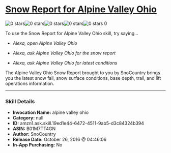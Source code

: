 # [Snow Report for Alpine Valley Ohio](http://alexa.amazon.com/#skills/amzn1.ask.skill.19ed1e44-6472-4511-9ab5-d3c84324b394)
![0 stars](../../images/ic_star_border_black_18dp_1x.png)![0 stars](../../images/ic_star_border_black_18dp_1x.png)![0 stars](../../images/ic_star_border_black_18dp_1x.png)![0 stars](../../images/ic_star_border_black_18dp_1x.png)![0 stars](../../images/ic_star_border_black_18dp_1x.png) 0

To use the Snow Report for Alpine Valley Ohio skill, try saying...

* *Alexa, open Alpine Valley Ohio*

* *Alexa, ask Alpine Valley Ohio for the snow report*

* *Alexa, ask Alpine Valley Ohio for latest conditions*

The Alpine Valley Ohio Snow Report brought to you by SnoCountry brings you the latest snow fall, snow surface conditions,  base depth, trail, and lift operations information.

***

### Skill Details

* **Invocation Name:** alpine valley ohio
* **Category:** null
* **ID:** amzn1.ask.skill.19ed1e44-6472-4511-9ab5-d3c84324b394
* **ASIN:** B01M7TT4GN
* **Author:** SnoCountry
* **Release Date:** October 26, 2016 @ 04:46:06
* **In-App Purchasing:** No
